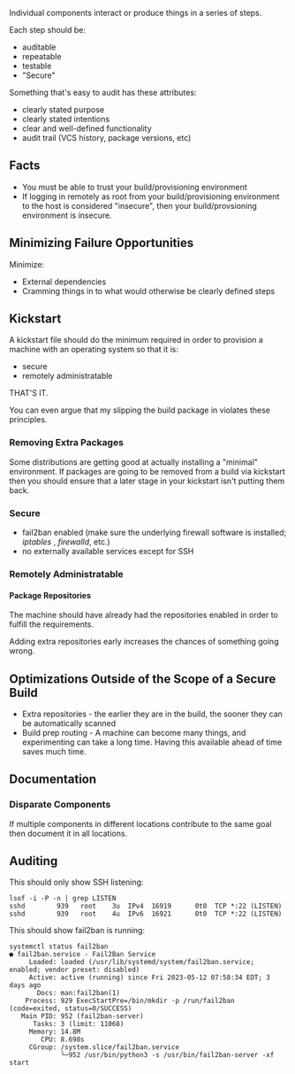 Individual components interact or produce things in a series of steps.

Each step should be:
* auditable
* repeatable
* testable
* "Secure"

Something that's easy to audit has these attributes:

* clearly stated purpose
* clearly stated intentions
* clear and well-defined functionality
* audit trail (VCS history, package versions, etc)

## Facts

* You must be able to trust your build/provisioning environment
* If logging in remotely as root from your build/provisioning environment
to the host is considered "insecure", then your build/provsioning
environment is insecure.

## Minimizing Failure Opportunities

Minimize:

* External dependencies
* Cramming things in to what would otherwise be clearly defined steps


## Kickstart

A kickstart file should do the minimum required in order to
provision a machine with an operating system so that it is:

* secure
* remotely administratable

THAT'S IT.

You can even argue that my slipping the build package in violates
these principles.

### Removing Extra Packages

Some distributions are getting good at actually installing a "minimal"
environment.  If packages are going to be removed from a build via kickstart
then you should ensure that a later stage in your kickstart isn't putting them
back.

### Secure

* fail2ban enabled (make sure the underlying firewall software is installed;
*iptables* , *firewalld*, etc.)
* no externally available services except for SSH

### Remotely Administratable

#### Package Repositories

The machine should have already had the repositories enabled in order
to fulfill the requirements.

Adding extra repositories early increases the chances of something going
wrong.

## Optimizations Outside of the Scope of a Secure Build

* Extra repositories - the earlier they are in the build, the sooner
they can be automatically scanned
* Build prep routing - A machine can become many things, and experimenting
can take a long time.  Having this available ahead of time saves much time.

## Documentation

### Disparate Components

If multiple components in different locations contribute to the same goal
then document it in all locations.

## Auditing

This should only show SSH listening:
```
lsof -i -P -n | grep LISTEN
sshd        939   root    3u  IPv4  16919      0t0  TCP *:22 (LISTEN)
sshd        939   root    4u  IPv6  16921      0t0  TCP *:22 (LISTEN)
```

This should show fail2ban is running:
```
systemctl status fail2ban
● fail2ban.service - Fail2Ban Service
     Loaded: loaded (/usr/lib/systemd/system/fail2ban.service; enabled; vendor preset: disabled)
     Active: active (running) since Fri 2023-05-12 07:58:34 EDT; 3 days ago
       Docs: man:fail2ban(1)
    Process: 929 ExecStartPre=/bin/mkdir -p /run/fail2ban (code=exited, status=0/SUCCESS)
   Main PID: 952 (fail2ban-server)
      Tasks: 3 (limit: 11068)
     Memory: 14.8M
        CPU: 8.698s
     CGroup: /system.slice/fail2ban.service
             └─952 /usr/bin/python3 -s /usr/bin/fail2ban-server -xf start
```

